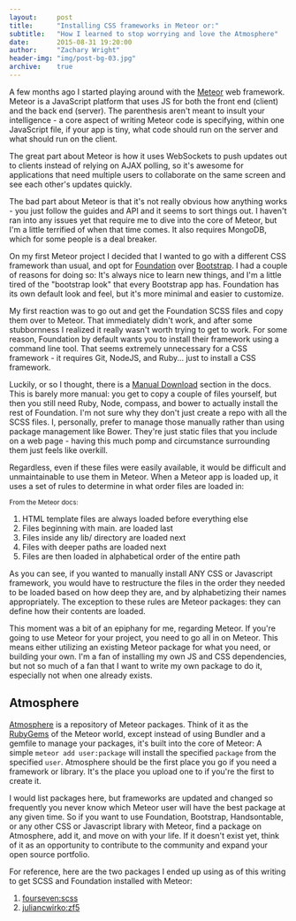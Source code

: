 ```yaml
---
layout:     post
title:      "Installing CSS frameworks in Meteor or:"
subtitle:   "How I learned to stop worrying and love the Atmosphere"
date:       2015-08-31 19:20:00
author:     "Zachary Wright"
header-img: "img/post-bg-03.jpg"
archive:    true
---
```


A few months ago I started playing around with the [Meteor](https://www.meteor.com/) web framework. Meteor is a JavaScript platform that uses JS for both the front end (client) and the back end (server). The parenthesis aren't meant to insult your intelligence - a core aspect of writing Meteor code is specifying, within one JavaScript file, if your app is tiny, what code should run on the server and what should run on the client.

The great part about Meteor is how it uses WebSockets to push updates out to clients instead of relying on AJAX polling, so it's awesome for applications that need multiple users to collaborate on the same screen and see each other's updates quickly. 

The bad part about Meteor is that it's not really obvious how anything works - you just follow the guides and API and it seems to sort things out. I haven't ran into any issues yet that require me to dive into the core of Meteor, but I'm a little terrified of when that time comes. It also requires MongoDB, which for some people is a deal breaker. 

On my first Meteor project I decided that I wanted to go with a different CSS framework than usual, and opt for [Foundation](http://foundation.zurb.com/) over [Bootstrap](http://www.getbootstrap.com). I had a couple of reasons for doing so: It's always nice to learn new things, and I'm a little tired of the "bootstrap look" that every Bootstrap app has. Foundation has its own default look and feel, but it's more minimal and easier to customize.

My first reaction was to go out and get the Foundation SCSS files and copy them over to Meteor. That immediately didn't work, and after some stubbornness I realized it really wasn't worth trying to get to work. For some reason, Foundation by default wants you to install their framework using a command line tool. That seems extremely unnecessary for a CSS framework - it requires Git, NodeJS, and Ruby... just to install a CSS framework. 

Luckily, or so I thought, there is a [Manual Download](http://foundation.zurb.com/docs/sass.html#nocli) section in the docs. This is barely more manual: you get to copy a couple of files yourself, but then you still need Ruby, Node, compass, and bower to actually install the rest of Foundation. I'm not sure why they don't just create a repo with all the SCSS files. I, personally, prefer to manage those manually rather than using package management like Bower. They're just static files that you include on a web page - having this much pomp and circumstance surrounding them just feels like overkill. 

Regardless, even if these files were easily available, it would be difficult and unmaintainable to use them in Meteor. When a Meteor app is loaded up, it uses a set of rules to determine in what order files are loaded in:

<span class="text-muted"><small>From the Meteor docs:</small></span>

1.  HTML template files are always loaded before everything else
2.  Files beginning with main. are loaded last
3.  Files inside any lib/ directory are loaded next
4.  Files with deeper paths are loaded next
5.  Files are then loaded in alphabetical order of the entire path

As you can see, if you wanted to manually install ANY CSS or Javascript framework, you would have to restructure the files in the order they needed to be loaded based on how deep they are, and by alphabetizing their names appropriately. The exception to these rules are Meteor packages: they can define how their contents are loaded. 

This moment was a bit of an epiphany for me, regarding Meteor. If you're going to use Meteor for your project, you need to go all in on Meteor. This means either utilizing an existing Meteor package for what you need, or building your own. I'm a fan of installing my own JS and CSS dependencies, but not so much of a fan that I want to write my own package to do it, especially not when one already exists.

Atmosphere
----------

[Atmosphere](https://atmospherejs.com) is a repository of Meteor packages. Think of it as the [RubyGems](https://rubygems.org/) of the Meteor world, except instead of using Bundler and a gemfile to manage your packages, it's built into the core of Meteor: A simple `meteor add user:package` will install the specified `package` from the specified `user`. Atmosphere should be the first place you go if you need a framework or library. It's the place you upload one to if you're the first to create it.

I would list packages here, but frameworks are updated and changed so frequently you never know which Meteor user will have the best package at any given time. So if you want to use Foundation, Bootstrap, Handsontable, or any other CSS or Javascript library with Meteor, find a package on Atmosphere, add it, and move on with your life. If it doesn't exist yet, think of it as an opportunity to contribute to the community and expand your open source portfolio. 

For reference, here are the two packages I ended up using as of this writing to get SCSS and Foundation installed with Meteor:

1.  [fourseven:scss](https://atmospherejs.com/fourseven/scss)
2.  [juliancwirko:zf5](https://atmospherejs.com/juliancwirko/zf5)

